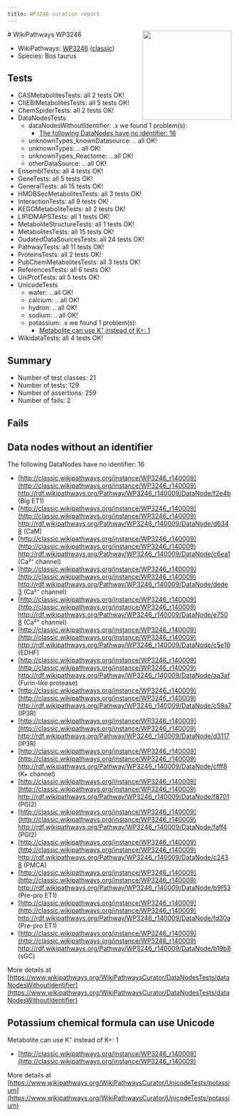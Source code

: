 ```yaml
---
title: WP3246 curation report
---
```


<img style="float: right; width: 200px" src="https://upload.wikimedia.org/wikipedia/commons/thumb/8/83/Wplogo_with_text_500.png/640px-Wplogo_with_text_500.png" />
# WikiPathways WP3246

* WikiPathways: [WP3246](https://wikipathways.org/pathways/WP3246) ([classic](https://classic.wikipathways.org/instance/WP3246))
* Species: Bos taurus
## Tests
* CASMetabolitesTests: all 2 tests OK!
* ChEBIMetabolitesTests: all 5 tests OK!
* ChemSpiderTests: all 2 tests OK!
* DataNodesTests
    * dataNodesWithoutIdentifier: .x we found 1 problem(s):
        * [The following DataNodes have no identifier: 16](#8792c496)
    * unknownTypes_knownDatasource: .. all OK!
    * unknownTypes: .. all OK!
    * unknownTypes_Reactome: .. all OK!
    * otherDataSource: .. all OK!
* EnsemblTests: all 4 tests OK!
* GeneTests: all 5 tests OK!
* GeneralTests: all 15 tests OK!
* HMDBSecMetabolitesTests: all 3 tests OK!
* InteractionTests: all 9 tests OK!
* KEGGMetaboliteTests: all 2 tests OK!
* LIPIDMAPSTests: all 1 tests OK!
* MetaboliteStructureTests: all 1 tests OK!
* MetabolitesTests: all 15 tests OK!
* OudatedDataSourcesTests: all 24 tests OK!
* PathwayTests: all 11 tests OK!
* ProteinsTests: all 2 tests OK!
* PubChemMetabolitesTests: all 3 tests OK!
* ReferencesTests: all 6 tests OK!
* UniProtTests: all 5 tests OK!
* UnicodeTests
    * water: .. all OK!
    * calcium: .. all OK!
    * hydron: .. all OK!
    * sodium: .. all OK!
    * potassium: .x we found 1 problem(s):
        * [Metabolite can use K⁺ instead of K+: 1](#6cc0da79)
* WikidataTests: all 4 tests OK!


## Summary

* Number of test classes: 21
* Number of tests: 129
* Number of assertions: 259
* Number of fails: 2

## Fails

<a name="8792c496" />

## Data nodes without an identifier

The following DataNodes have no identifier: 16

* [http://classic.wikipathways.org/instance/WP3246_r140009](http://classic.wikipathways.org/instance/WP3246_r140009) http://rdf.wikipathways.org/Pathway/WP3246_r140009/DataNode/f2e4b (Big ET1)
* [http://classic.wikipathways.org/instance/WP3246_r140009](http://classic.wikipathways.org/instance/WP3246_r140009) http://rdf.wikipathways.org/Pathway/WP3246_r140009/DataNode/d6348 (CaM)
* [http://classic.wikipathways.org/instance/WP3246_r140009](http://classic.wikipathways.org/instance/WP3246_r140009) http://rdf.wikipathways.org/Pathway/WP3246_r140009/DataNode/c6ea1 (Ca²⁺ channel)
* [http://classic.wikipathways.org/instance/WP3246_r140009](http://classic.wikipathways.org/instance/WP3246_r140009) http://rdf.wikipathways.org/Pathway/WP3246_r140009/DataNode/dede3 (Ca²⁺ channel)
* [http://classic.wikipathways.org/instance/WP3246_r140009](http://classic.wikipathways.org/instance/WP3246_r140009) http://rdf.wikipathways.org/Pathway/WP3246_r140009/DataNode/e7508 (Ca²⁺ channel)
* [http://classic.wikipathways.org/instance/WP3246_r140009](http://classic.wikipathways.org/instance/WP3246_r140009) http://rdf.wikipathways.org/Pathway/WP3246_r140009/DataNode/c5e16 (EDHF)
* [http://classic.wikipathways.org/instance/WP3246_r140009](http://classic.wikipathways.org/instance/WP3246_r140009) http://rdf.wikipathways.org/Pathway/WP3246_r140009/DataNode/aa3af (Furin-like protease)
* [http://classic.wikipathways.org/instance/WP3246_r140009](http://classic.wikipathways.org/instance/WP3246_r140009) http://rdf.wikipathways.org/Pathway/WP3246_r140009/DataNode/c59a7 (IP3R)
* [http://classic.wikipathways.org/instance/WP3246_r140009](http://classic.wikipathways.org/instance/WP3246_r140009) http://rdf.wikipathways.org/Pathway/WP3246_r140009/DataNode/d3117 (IP3R)
* [http://classic.wikipathways.org/instance/WP3246_r140009](http://classic.wikipathways.org/instance/WP3246_r140009) http://rdf.wikipathways.org/Pathway/WP3246_r140009/DataNode/cfff8 (K+ channel)
* [http://classic.wikipathways.org/instance/WP3246_r140009](http://classic.wikipathways.org/instance/WP3246_r140009) http://rdf.wikipathways.org/Pathway/WP3246_r140009/DataNode/f8701 (PGI2)
* [http://classic.wikipathways.org/instance/WP3246_r140009](http://classic.wikipathways.org/instance/WP3246_r140009) http://rdf.wikipathways.org/Pathway/WP3246_r140009/DataNode/faff4 (PGI2)
* [http://classic.wikipathways.org/instance/WP3246_r140009](http://classic.wikipathways.org/instance/WP3246_r140009) http://rdf.wikipathways.org/Pathway/WP3246_r140009/DataNode/c2438 (PMCA)
* [http://classic.wikipathways.org/instance/WP3246_r140009](http://classic.wikipathways.org/instance/WP3246_r140009) http://rdf.wikipathways.org/Pathway/WP3246_r140009/DataNode/b9f53 (Pre-pro ET1)
* [http://classic.wikipathways.org/instance/WP3246_r140009](http://classic.wikipathways.org/instance/WP3246_r140009) http://rdf.wikipathways.org/Pathway/WP3246_r140009/DataNode/fd30a (Pre-pro ET1)
* [http://classic.wikipathways.org/instance/WP3246_r140009](http://classic.wikipathways.org/instance/WP3246_r140009) http://rdf.wikipathways.org/Pathway/WP3246_r140009/DataNode/b19b8 (sGC)


More details at [https://www.wikipathways.org/WikiPathwaysCurator/DataNodesTests/dataNodesWithoutIdentifier](https://www.wikipathways.org/WikiPathwaysCurator/DataNodesTests/dataNodesWithoutIdentifier)

<a name="6cc0da79" />

## Potassium chemical formula can use Unicode

Metabolite can use K⁺ instead of K+: 1

* [http://classic.wikipathways.org/instance/WP3246_r140009](http://classic.wikipathways.org/instance/WP3246_r140009)


More details at [https://www.wikipathways.org/WikiPathwaysCurator/UnicodeTests/potassium](https://www.wikipathways.org/WikiPathwaysCurator/UnicodeTests/potassium)

